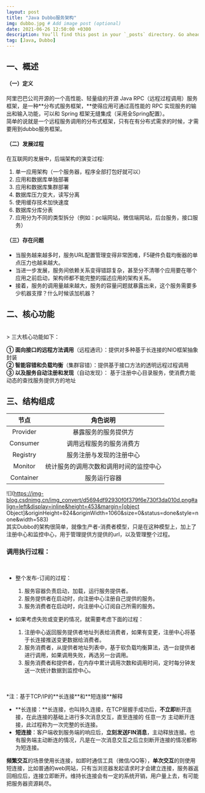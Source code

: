 ```yaml
---
layout: post
title: "Java Dubbo服务架构"
img: dubbo.jpg # Add image post (optional)
date: 2021-06-26 12:50:00 +0300
description: You’ll find this post in your `_posts` directory. Go ahead and edit it and re-build the site to see your changes. # Add post description (optional)
tag: [Java, Dubbo]
---
```


<a name="1zcca"></a>
## 一、概述
<a name="K4gN1"></a>
#### （一）定义
阿里巴巴公司开源的一个高性能、轻量级的开源 Java RPC（远程过程调用）服务框架，是一种**分布式服务框架，**使得应用可通过高性能的 RPC 实现服务的输出和输入功能，可以和 Spring 框架无缝集成（采用全Spring配置）。<br />简单的说就是一个远程服务调用的分布式框架，只有在有分布式需求的时候，才需要用到dubbo服务框架。

<a name="hDH0Y"></a>
#### （二）发展过程
在互联网的发展中，后端架构的演变过程:

1. 单一应用架构（一个服务器，程序全部打包好就可以）
1. 应用和数据库单独部署
1. 应用和数据库集群部署
1. 数据库压力变大，读写分离
1. 使用缓存技术加快速度
1. 数据库分库分表
1. 应用分为不同的类型拆分（例如：pc端网站，微信端网站，后台服务，接口服务）



<a name="kDjn4"></a>
#### （三）存在问题

- 当服务越来越多时，服务URL配置管理变得非常困难，F5硬件负载均衡器的单点压力也越来越大。
- 当进一步发展，服务间依赖关系变得错踪复杂，甚至分不清哪个应用要在哪个应用之前启动，架构师都不能完整的描述应用的架构关系。
- 接着，服务的调用量越来越大，服务的容量问题就暴露出来，这个服务需要多少机器支撑？什么时候该加机器？



<a name="4GDXe"></a>
## 二、核心功能
<br />
> 三大核心功能如下：

**① 面向接口的远程方法调用**（远程通讯）：提供对多种基于长连接的NIO框架抽象封装<br />**② 智能容错和负载均衡**（集群容错）：提供基于接口方法的透明远程过程调用<br />**③ 以及服务自动注册和发现**（自动发现）： 基于注册中心目录服务，使消费方能动态的查找服务提供方的地址

<a name="lNrdB"></a>
## 三、结构组成



| 节点 | 角色说明 |
| :---: | :---: |
| Provider | 暴露服务的服务提供方 |
| Consumer | 调用远程服务的服务消费方 |
| Registry | 服务注册与发现的注册中心 |
| Monitor | 统计服务的调用次数和调用时间的监控中心 |
| Container | 服务运行容器 |

![](https://img-blog.csdnimg.cn/img_convert/d5694df92930f0f379f6e730f3da010d.png#align=left&display=inline&height=453&margin=[object Object]&originHeight=824&originWidth=1060&size=0&status=done&style=none&width=583)<br />其实Dubbo的架构很简单，就像生产者-消费者模型，只是在这种模型上，加上了注册中心和监控中心，用于管理提供方提供的url，以及管理整个过程。
<a name="Ff20K"></a>
### 调用执行过程：
<br />

- 整个发布-订阅的过程：
   1. 服务容器负责启动，加载，运行服务提供者。
   1. 服务提供者在启动时，向注册中心注册自己提供的服务。
   1. 服务消费者在启动时，向注册中心订阅自己所需的服务。



- 如果考虑失败或变更的情况，就需要考虑下面的过程：
   1. 注册中心返回服务提供者地址列表给消费者，如果有变更，注册中心将基于长连接推送变更数据给消费者。
   1. 服务消费者，从提供者地址列表中，基于软负载均衡算法，选一台提供者进行调用，如果调用失败，再选另一台调用。
   1. 服务消费者和提供者，在内存中累计调用次数和调用时间，定时每分钟发送一次统计数据到监控中心。


<br />
<br />*注：基于TCP/IP的**长连接**和**短连接**解释

- **长连接：**长连接，也叫持久连接，在TCP层握手成功后，**不立即**断开连接，在此连接的基础上进行多次消息交互，直至连接的 任意一方 主动断开连接，此过程称为一次完整的长连接。
- **短连接**：客户端收到服务端的响应后，**立刻发送FIN消息**，主动释放连接。也有服务端主动断连的情况，凡是在一次消息交互之后立刻断开连接的情况都称为短连接。



**频繁交互**的场景使用长连接，如即时通信工具（微信/QQ等），**单次交互**的则使用短连接，比如普通的web网站，只有当浏览器发起请求时才会建立连接，服务器返回相应后，连接立即断开。维持长连接会有一定的系统开销，用户量上去，有可能把服务器资源耗尽。<br />

